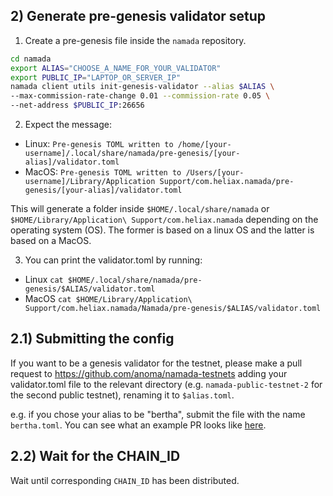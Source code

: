## 2) Generate pre-genesis validator setup

1. Create a pre-genesis file inside the `namada` repository.
``` bash
cd namada
export ALIAS="CHOOSE_A_NAME_FOR_YOUR_VALIDATOR"
export PUBLIC_IP="LAPTOP_OR_SERVER_IP"
namada client utils init-genesis-validator --alias $ALIAS \
--max-commission-rate-change 0.01 --commission-rate 0.05 \
--net-address $PUBLIC_IP:26656
```
2. Expect the message:
- Linux: `Pre-genesis TOML written to /home/[your-username]/.local/share/namada/pre-genesis/[your-alias]/validator.toml`
- MacOS: `Pre-genesis TOML written to /Users/[your-username]/Library/Application Support/com.heliax.namada/pre-genesis/[your-alias]/validator.toml`

This will generate a folder inside `$HOME/.local/share/namada` or `$HOME/Library/Application\ Support/com.heliax.namada` depending on the operating system (OS). The former is based on a linux OS and the latter is based on a MacOS.

3. You can print the validator.toml by running: 

- Linux `cat $HOME/.local/share/namada/pre-genesis/$ALIAS/validator.toml`
- MacOS `cat $HOME/Library/Application\ Support/com.heliax.namada/Namada/pre-genesis/$ALIAS/validator.toml`


## 2.1) Submitting the config
If you want to be a genesis validator for the testnet, please make a pull request to https://github.com/anoma/namada-testnets adding your validator.toml file to the relevant directory (e.g. `namada-public-testnet-2` for the second public testnet), renaming it to `$alias.toml`. 

e.g. if you chose your alias to be "bertha", submit the file with the name `bertha.toml`. You can see what an example PR looks like [here](https://github.com/anoma/namada-testnets/pull/29).

## 2.2) Wait for the CHAIN_ID
Wait until corresponding `CHAIN_ID` has been distributed.
